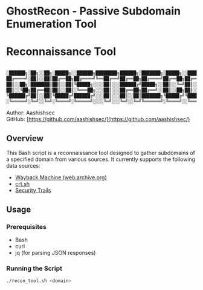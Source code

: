 # GhostRecon  - Passive Subdomain Enumeration Tool

# Reconnaissance Tool

```bash

░██████╗░██╗░░██╗░█████╗░░██████╗████████╗██████╗░███████╗░█████╗░░█████╗░███╗░░██╗
██╔════╝░██║░░██║██╔══██╗██╔════╝╚══██╔══╝██╔══██╗██╔════╝██╔══██╗██╔══██╗████╗░██║
██║░░██╗░███████║██║░░██║╚█████╗░░░░██║░░░██████╔╝█████╗░░██║░░╚═╝██║░░██║██╔██╗██║
██║░░╚██╗██╔══██║██║░░██║░╚═══██╗░░░██║░░░██╔══██╗██╔══╝░░██║░░██╗██║░░██║██║╚████║
╚██████╔╝██║░░██║╚█████╔╝██████╔╝░░░██║░░░██║░░██║███████╗╚█████╔╝╚█████╔╝██║░╚███║
░╚═════╝░╚═╝░░╚═╝░╚════╝░╚═════╝░░░░╚═╝░░░╚═╝░░╚═╝╚══════╝░╚════╝░░╚════╝░╚═╝░░╚══╝

```

Author: Aashishsec  
GitHub: [https://github.com/aashishsec/](https://github.com/aashishsec/)

## Overview

This Bash script is a reconnaissance tool designed to gather subdomains of a specified domain from various sources. It currently supports the following data sources:

- [Wayback Machine (web.archive.org)](http://web.archive.org/)
- [crt.sh](https://crt.sh/)
- [Security Trails](https://securitytrails.com/)

## Usage

### Prerequisites

- Bash
- curl
- jq (for parsing JSON responses)

### Running the Script

```bash
./recon_tool.sh <domain>

